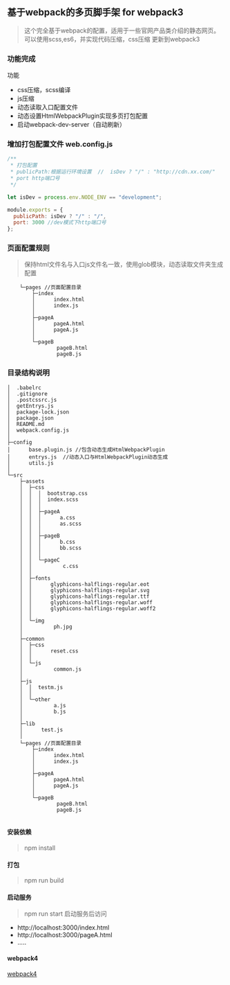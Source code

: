 ## 基于webpack的多页脚手架 for webpack3
> 这个完全基于webpack的配置，适用于一些官网产品类介绍的静态网页。可以使用scss,es6，并实现代码压缩，css压缩
>更新到webpack3

### 功能完成
 功能  
- css压缩，scss编译
- js压缩
- 动态读取入口配置文件
- 动态设置HtmlWebpackPlugin实现多页打包配置
- 启动webpack-dev-server（自动刷新）

### 增加打包配置文件 web.config.js

```js
/**
 * 打包配置
 * publicPath:根据运行环境设置  //  isDev ? "/" : "http://cdn.xx.com/"
 * port http端口号
 */

let isDev = process.env.NODE_ENV == "development";

module.exports = {
  publicPath: isDev ? "/" : "/",
  port: 3000 //dev模式下http端口号
};
```
 
### 页面配置规则
> 保持html文件名与入口js文件名一致，使用glob模块，动态读取文件夹生成配置
```
    └─pages //页面配置目录
        ├─index
        │      index.html
        │      index.js
        │      
        ├─pageA
        │      pageA.html
        │      pageA.js
        │      
        └─pageB
                pageB.html
                pageB.js
```

### 目录结构说明
```
│  .babelrc
│  .gitignore
│  .postcssrc.js
│  getEntrys.js
│  package-lock.json
│  package.json
│  README.md
│  webpack.config.js
│  
├─config
│      base.plugin.js //包含动态生成HtmlWebpackPlugin
│      entrys.js  //动态入口与HtmlWebpackPlugin动态生成
│      utils.js
│      
└─src
    ├─assets
    │  ├─css
    │  │  │  bootstrap.css
    │  │  │  index.scss
    │  │  │  
    │  │  ├─pageA
    │  │  │      a.css
    │  │  │      as.scss
    │  │  │      
    │  │  ├─pageB
    │  │  │      b.css
    │  │  │      bb.scss
    │  │  │      
    │  │  └─pageC
    │  │          c.css
    │  │          
    │  ├─fonts
    │  │      glyphicons-halflings-regular.eot
    │  │      glyphicons-halflings-regular.svg
    │  │      glyphicons-halflings-regular.ttf
    │  │      glyphicons-halflings-regular.woff
    │  │      glyphicons-halflings-regular.woff2
    │  │      
    │  └─img
    │          ph.jpg
    │          
    ├─common
    │  ├─css
    │  │      reset.css
    │  │      
    │  └─js
    │          common.js
    │          
    ├─js
    │  │  testm.js
    │  │  
    │  └─other
    │          a.js
    │          b.js
    │          
    ├─lib
    │      test.js
    │      
    └─pages //页面配置目录
        ├─index
        │      index.html
        │      index.js
        │      
        ├─pageA
        │      pageA.html
        │      pageA.js
        │      
        └─pageB
                pageB.html
                pageB.js
            
```
#### 安装依赖
> npm install
#### 打包
> npm run build
#### 启动服务
> npm run start
>启动服务后访问
- http://localhost:3000/index.html
- http://localhost:3000/pageA.html
- .....

#### webpack4
[webpack4](https://github.com/HelTi/webpack-M-pages/tree/webpack4)
